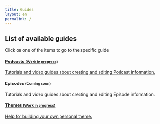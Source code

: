 ```yaml
---
title: Guides
layout: en
permalink: /
---
```


## List of available guides

<p class="alert alert-info alert-sm">
  Click on one of the items to go to the specific guide

<div class="list-group">
  <a href="/guides/podcasts/" class="list-group-item" title="Go to Podcasts Guide">
    <h4 class="list-group-item-heading">Podcasts <small>(Work in progress)</small></h4>
    <p class="list-group-item-text">Tutorials and video guides about creating and editing Podcast information.</p>
  </a>
  <a class="list-group-item" title="Go to Episodes Guide">
    <h4 class="list-group-item-heading">Episodes <small>(Coming soon)</small></h4>
    <p class="list-group-item-text">Tutorials and video guides about creating and editing Episode information.</p>
  </a>
  <a href="/guides/themes/" class="list-group-item" title="Go to Themes Guide">
    <h4 class="list-group-item-heading">Themes <small>(Work in progress)</small></h4>
    <p class="list-group-item-text">Help for building your own personal theme.</p>
  </a>
</div>


